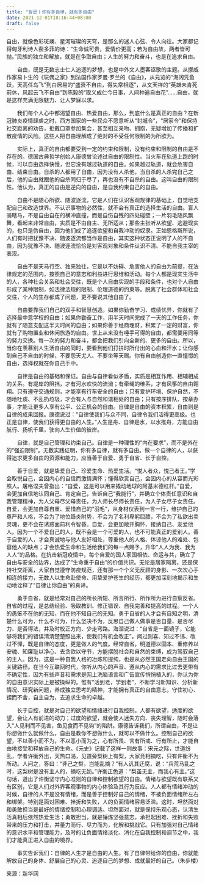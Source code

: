 ```yaml
---
title: "哲思丨你有多自律，就有多自由"
date: 2021-12-01T18:16:44+08:00
draft: false
---
```


自由，就像色彩斑斓、星河璀璨的天穹，是那么的迷人心弦、令人向往。大家都记得匈牙利诗人裴多菲的诗：“生命诚可贵，爱情价更高；若为自由故，两者皆可抛。”民族的独立和解放，就是在争取自由；人生的努力和奋斗，也是在追求自由。

<!--more-->

　　自由，既是无数志士仁人追逐的梦想，也是中外文人墨客讴歌的主题。从挪威作家易卜生的《玩偶之家》到法国作家罗曼·罗兰的《自由》，从元览的“海阔凭鱼跃，天高任鸟飞”到白居易的“盛衰不自由，得失常相逐”，从文天祥的“英雄未肯死前休，风起云飞不自由”到陈毅的“取义成仁今日事，人间种遍自由花”……自由，就是这样充满无限魅力、让人梦寐以求。

　　我们每个人心中都渴望自由、热爱自由，那么，到底什么是真正的自由？在新冠肺炎疫情肆虐之时，西方国家的一些民众不愿意听从“封城令”，“居家令”和保持社交距离的劝告，拒戴口罩参加集会，甚至相互亲吻、拥抱，无疑增加了传播和扩散疫情的风险。这些人把自由理解成了绝对的不受任何限制的为所欲为。

　　实际上，真正的自由都要受到一定的约束和限制，没有约束和限制的自由是不存在的。德国古典哲学创始人康德曾论述过自由的限制性。当火车在轨道上跑的时候，可以自由选择快慢，但它没有越过轨道的自由。如果越过轨道，就会危害自由、结束自由。自杀的人都用了自由，因为没有人杀他，当自杀的人杀完自己之后，他的自由就跟他的自杀同归于尽了，再也没有不自杀的自由。这叫自由的限制性。他认为，真正的自由是逆向的自由，是自我约束自己的自由。

　　自由不是随心所欲、随波逐流，它是人们在认识客观规律的基础上，自觉地支配自己和改造世界。不认识事物的必然性，就不会有真正的选择生活的自由。盲人骑瞎马，不是自由自在的横冲直撞，而是自伤自残的四处碰壁；一片羽毛随风飘舞，看起来非常自由，实质是不由自主、无所适从；那些主张听从欲望、逃避现实的，也只是伪自由，因为他们成了追逐欲望和自我冲动的奴隶。正如恩格斯所说，人们有时把犹豫不决、随波逐流都当作是自由，其实这种状态正说明了人的不自由，因为犹豫不决、随波逐流恰恰是对客观对象和条件认识不清、不能自我主宰的表现。

　　自由不是天马行空、独来独往，它是以不妨碍、危害他人的自由为前提，在法律规定的范围内，按照自己的意志和利益进行思维和活动。每个人都是现实生活中的人，各种社会关系和社会交往，既是个人自由实现的手段和条件，也对个人自由形成了某种限制，如法律法规的限制、伦理道德的约束等。脱离了社会群体和社会交往，个人的生存都成了问题，更不要说其他自由了。

　　自由要靠我们自己的双手和智慧创造。如果你勤奋学习、成绩优异，你就有了选择最中意学校的自由；如果你勤奋工作，用半天时间完成了一天的工作任务，你就有了随意支配这半天时间的自由；如果你善于经商理财，积累了一定的财富，你就有了购物置业和休闲旅游的自由。世上从来没有唾手可得的自由，都需要用同等的努力交换。每一次的努力和奋斗，都会把我们引向全新的、更多的自由。所以，当你在羡慕别人生活自由的同时，要看到他们打拼时所付出的心血和汗水；让你感到自己不自由的时候，不要怨天尤人、不要坐等天赐。你有自由创造你一直憧憬的自由，选择权就在你自己手中。

　　自律是自由的基础和保证。自由与自律看似矛盾，实质是相互作用、相辅相成的关系。有堤岸的阻挡，才有河水欢快的流淌；有牵绳的维系，才有风筝的自由翱翔。只有遵守交通规则，才能享有行车安全的自由；只有爱护环境、保护自然，不随地吐痰、不乱扔垃圾，才会有人与自然和谐相处的自由；只有按序排队、按章办事，才能让更多人享有公平、公正机会的自由。自律是自由的资本积累，自由则是自律的成果回报。康德说过：“自律使我们与众不同，自律令我们活得更高级。也正是自律，使我们获得更自由的人生。”人生是舟、自律是水，以水推舟，方能自由航行、扬帆千里，驶向人生价值的彼岸。

　　自律，就是自己管理和约束自己。自律是一种理性的“内在要求”，而不是外在的“强迫限制”。无数实践证明，你有多自律，就有多自由。做一个自律的人，以获得追求更多自由的资源和能力，应当善于自爱、勇于自省、长于自控。

　　善于自爱，就是挚爱自己、珍爱生命、热爱生活。“悦人者众，悦己者王。”学会取悦自己，会因内心的自信而激情满怀；懂得欣赏自己，会因内心的从容而光彩照人。屠格涅夫曾指出：“自爱，这是可以用来撬动地球的阿基米德杠杆。”自爱，会更加自信地认同自己、肯定自己，告诉自己“我能行”，并确立个体责任意识和自我管理精神，为人父母尽父母责任，为人师长尽师长责任，为人子女尽子女责任。自爱，会更加自尊自重、爱惜自己的“羽毛”，从身材仪表到一言一行，维护自己的尊严和人格，不会为了地位趋炎附势，不会为了名利卑躬屈膝，不会为了私欲出卖灵魂，更不会在诱惑面前利令智昏。自爱，会更加敞开胸怀、接纳自己、友爱他人。因为一个不爱自己的人，既不会是一个可爱的人，也不可能真正的爱别人。善于自爱的人，才会真诚地与他人友好相处，尊重他人的人格、体谅他人的难处、包容他人的缺点；才会热爱生命和生活给我们的每一点赐予，升华“人人为我、我为人人”的品格。在抗击新冠疫情中，每个自爱的国人家国相依、命运与共，确立了自由与安全的边界，达成了“生命重于自由”的价值共识。无论是居家隔离，还是保持社交距离，大家自觉遵守防疫规范，还有那一个个义无反顾的身影、一次次心手相连的接力，无数人以生命赴使命、用挚爱护苍生的经历，都更加深刻地揭示和生动地诠释了“自律让你自由”的真谛。

　　勇于自省，就是经常对自己的所长所短、所言所行、所作所为进行自察反省。自省的过程，是总结经验、吸取教训、修正错误、自我完善和提高的过程。一个人的愚笨不在他的无知，而在他不知自己的无知。勇于自省的人才会有自知之明，清楚什么可为，什么不可为，什么坚决不为，反思自己做人做事是否自量、是否尽力、是否得法，并及时校正方向、少走弯路。海涅说过：“自省是一面镜子，它能够将我们的错误清清楚楚照出来，使我们有机会改正”。闻过则喜、知过不讳、改过不惮，既是自律的态度，更是做人的气度。经常自省，明道德以固本、重修养以安魂、知廉耻以净心、去贪欲以守节，方能摆脱社会和自然的束缚，成为驾驭自己的主人。因为，这是一种自我人格的冶炼和提纯，也是从必然王国走向自由王国的关键路径。在当今互联网时代，你听从内心的声音、遵从内心的需求比过去更带有不确定性，因为有些声音和需求是网上洗脑语言和广告宣传悄悄植入的，你认为你的自由意识实际上是被操纵的。惟有“活到老，学到老”，不断学习新知识、分析新情况、研究新问题，养成独立思考的精神，才能拥有真正的自由意志，守住初心、锲而不舍，自主自为，去追求生命的卓越。

　　长于自控，就是对自己的欲望和情绪进行自我控制。人都有欲望，适度的欲望，会让人有前进的动力；过度的欲望，就会使人迷失方向、丧失理智，随时会落入“人见利而不见害，鱼见食而不见钩”的陷阱。康德告诉我们，所谓自由，不是让你想做什么就做什么，自由是教你不想做什么，就可以不做什么。控制自己的欲望，不以善小而不为，不以恶小而为之，心有所畏、言有所戒、行有所止，才能自由地接受和释放自己的生命。《元史》记载了这样一则故事：宋元之际，世道纷乱，学者许衡外出，天热口渴，见道旁梨树上有梨，大家竞相摘吃，只有许衡不为所动。人问之，答曰：“非己之梨，岂能乱摘？”有人讥其迂腐，说：“兵荒马乱之时，这梨树是没有主人的，摘吃无妨。”许衡正色道：“梨虽无主，而我心有主。”这句话，道出了许衡坚守内心准则的自律和控制欲望的自由。情绪与欲望既有联系又有区别，它是人们对外界客观事物的内心体验及其行为反应。人人都有情绪冲动的时候，自律的人不是没有情绪，而是善于控制好自己的情绪，不被负面情绪所左右和绑架。特别是面对困难、挫折和失败，人的负面情绪容易泛滥。这时，坦然面对和勇敢担当是最好的情绪控制和心理调适。坦然面对，就是保持乐观心态，认清生活真相后依然热爱生活；勇敢担当，就是锤炼坚强意志，承担起困难、挫折和失败带来的压力和打击，并量力而行、尽力而为，化解和挑战它。只有加强对自己情绪的意识水平和管理能力，及时的让负面情绪淡化、消化在自我控制和调节之中，我们才能真正进入自由的境界。

　　事实告诉我们：自律的人生才是自由的人生。有了自律带给你的自由，你就能解放自己的身体、舒展自己的心灵、追逐自己的梦想、成就最好的自己。（朱步楼）

来源：新华网